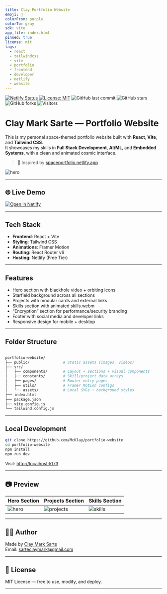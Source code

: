 ```yaml
---
title: Clay Portfolio Website
emoji: 🚀
colorFrom: purple
colorTo: gray
sdk: vite
app_file: index.html
pinned: true
license: mit
tags:
  - react
  - tailwindcss
  - vite
  - portfolio
  - frontend
  - developer
  - netlify
  - website
---
```


[![Netlify Status](https://api.netlify.com/api/v1/badges/0b0a27f6-2bcf-4583-becd-31947550883c/deploy-status)](https://app.netlify.com/projects/clay-portfolio/deploys)
[![License: MIT](https://img.shields.io/badge/License-MIT-yellow.svg)](https://opensource.org/licenses/MIT)
![GitHub last commit](https://img.shields.io/github/last-commit/McKlay/portfolio-website)
![GitHub stars](https://img.shields.io/github/stars/McKlay/portfolio-website?style=social)
![GitHub forks](https://img.shields.io/github/forks/McKlay/portfolio-website?style=social)
![Visitors](https://visitor-badge.laobi.icu/badge?page_id=McKlay.portfolio-website)

# Clay Mark Sarte — Portfolio Website

This is my personal space-themed portfolio website built with **React**, **Vite**, and **Tailwind CSS**.  
It showcases my skills in **Full Stack Development**, **AI/ML**, and **Embedded Systems**, with a clean and animated cosmic interface.

> 💫 Inspired by [spaceportfolio.netlify.app](https://clay-portfolio.netlify.app)

![hero](https://huggingface.co/datasets/McKlay/documentation-images/resolve/main/portfolio-website-data/Hero.png)

---

## 🌐 Live Demo

[![Open in Netlify](https://img.shields.io/badge/Open%20Live%20Netlify-%20clay--portfolio.netlify.app-blue?logo=netlify&style=flat-square)](https://clay-portfolio.netlify.app)

---

## Tech Stack

- **Frontend**: React + Vite
- **Styling**: Tailwind CSS
- **Animations**: Framer Motion
- **Routing**: React Router v6
- **Hosting**: Netlify (Free Tier)

---

## Features

- Hero section with blackhole video + orbiting icons
- Starfield background across all sections
- Projects with modular cards and external links
- Skills section with animated skills.webm
- “Encryption” section for performance/security branding
- Footer with social media and developer links
- Responsive design for mobile + desktop

---

## Folder Structure

```bash

portfolio-website/
├── public/               # Static assets (images, videos)
├── src/
│   ├── components/       # Layout + sections + visual components
│   ├── constants/        # Skill/project data arrays
│   ├── pages/            # Router entry pages
│   ├── utils/            # Framer Motion configs
│   └── assets/           # Local SVGs + background styles
├── index.html
├── package.json
├── vite.config.js
└── tailwind.config.js

```

---

## Local Development

```bash
git clone https://github.com/McKlay/portfolio-website
cd portfolio-website
npm install
npm run dev
````

Visit: [http://localhost:5173](http://localhost:5173)

---

## 📷 Preview

| Hero Section                                                                                          | Projects Section                                                                                              | Skills Section                                                                                               |
|--------------------------------------------------------------------------------------------------------|---------------------------------------------------------------------------------------------------------------|---------------------------------------------------------------------------------------------------------------|
| ![hero](https://huggingface.co/datasets/McKlay/documentation-images/resolve/main/portfolio-website-data/Hero.png) | ![projects](https://huggingface.co/datasets/McKlay/documentation-images/resolve/main/portfolio-website-data/Projects.png) | ![skills](https://huggingface.co/datasets/McKlay/documentation-images/resolve/main/portfolio-website-data/Skills.png) |



---

## 🧑‍💻 Author

Made by [Clay Mark Sarte](https://github.com/McKlay)  
Email: [sarteclaymark@gmail.com](mailto:sarteclaymark@gmail.com)

---

## 📜 License

MIT License — free to use, modify, and deploy.

---


